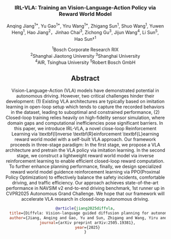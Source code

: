 <div align="center">
<h3>IRL-VLA: Training an Vision-Language-Action Policy via Reward World Model</h3>

Anqing Jiang<sup>1\*</sup>, Yu Gao<sup>1\*</sup>, Yiru Wang<sup>1\*</sup>, Zhigang Sun<sup>1</sup>, Shuo Wang<sup>1</sup>, Yuwen Heng<sup>1</sup>, Hao Jiang<sup>2</sup>，Jinhao Chai<sup>3</sup>, Zichong Gu<sup>3</sup>, Jijun Wang<sup>4</sup>, Li Sun<sup>5</sup>, \
Hao Sun†<sup>1</sup>

<sup>1</sup>Bosch Corporate Research RIX  
<sup>2</sup>Shanghai Jiaotong University 
<sup>3</sup>Shanghai University \
<sup>4</sup>AIR, Tsinghua University
<sup>5</sup>Robert Bosch GmbH

## Abstract         
Vision-Language-Action (VLA) models have demonstrated potential in autonomous driving. However, two critical challenges hinder their development: (1) Existing VLA architectures are typically based on imitation learning in open-loop setup which tends to capture the recorded behaviors in the dataset, leading to suboptimal and constrained  performance, (2) Closed-loop training relies heavily on high-fidelity sensor simulation, where domain gaps and computational inefficiencies pose significant barriers. In this paper, we introduce IRL-VLA, a novel close-loop Reinforcement Learning via \textbf{I}nverse \textbf{R}einforcement \textbf{L}earning reward world model with a self-built VLA approach. Our framework proceeds in three-stage paradigm: In the first stage, we propose a VLA architecture and pretrain the VLA policy via imitation learning. In the second stage, we construct a lightweight reward world model via inverse reinforcement learning to enable efficient closed-loop reward computation. To further enhance planning performance, finally, we design specialized reward world model guidence reinforcement learning via PPO(Proximal Policy Optimization) to effectively balance the safety incidents, comfortable driving, and traffic efficiency. Our approach achieves state-of-the-art performance in NAVSIM v2 end-to-end driving benchmark, 1st runner up in CVPR2025 Autonomous Grand Challenge. We hope that our framework will accelerate VLA research in closed-loop autonomous driving.

```bibtex
@article{jiang2025diffvla,
  title={Diffvla: Vision-language guided diffusion planning for autonomous driving},
  author={Jiang, Anqing and Gao, Yu and Sun, Zhigang and Wang, Yiru and Wang, Jijun and Chai, Jinghao and Cao, Qian and Heng, Yuweng and Jiang, Hao and Dong, Yunda and others},
  journal={arXiv preprint arXiv:2505.19381},
  year={2025}
}
```
